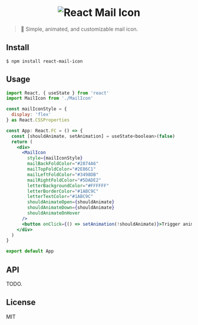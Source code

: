 <h1 align="center">
	<img alt="React Mail Icon" src="https://user-images.githubusercontent.com/16131737/65396536-0b6e0480-dd5c-11e9-896d-c11d0bc70e84.gif">
</h1>

> 📧 Simple, animated, and customizable mail icon.

## Install
```
$ npm install react-mail-icon
```

## Usage
```jsx
import React, { useState } from 'react'
import MailIcon from './MailIcon'

const mailIconStyle = {
  display: 'flex'
} as React.CSSProperties

const App: React.FC = () => {
  const [shouldAnimate, setAnimation] = useState<boolean>(false)
  return (
    <div>
      <MailIcon
        style={mailIconStyle}
        mailBackFoldColor="#2874A6"
        mailTopFoldColor="#2E86C1"
        mailLeftFoldColor="#3498DB"
        mailRightFoldColor="#5DADE2"
        letterBackgroundColor="#FFFFFF"
        letterBorderColor="#1ABC9C"
        letterTextColor="#1ABC9C"
        shouldAnimateOpen={shouldAnimate}
        shouldAnimateDown={shouldAnimate}
        shouldAnimateOnHover
      />
      <button onClick={() => setAnimation(!shouldAnimate)}>Trigger animation</button>
    </div>
  )
}

export default App
```

## API
TODO.

## License
MIT
